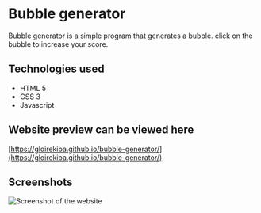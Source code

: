 # Bubble generator

Bubble generator is a simple program that generates a bubble. click on the bubble to increase your score.

## Technologies used

* HTML 5
* CSS 3
* Javascript

## Website preview can be viewed here

[https://gloirekiba.github.io/bubble-generator/](https://gloirekiba.github.io/bubble-generator/)


## Screenshots

![Screenshot of the website](https://gdurl.com/5BQk)